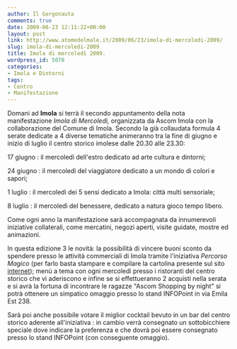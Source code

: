 ```yaml
---
author: Il Gorgonauta
comments: true
date: 2009-06-23 12:11:22+00:00
layout: post
link: http://www.atomodelmale.it/2009/06/23/imola-di-mercoledi-2009/
slug: imola-di-mercoledi-2009
title: Imola di mercoledì 2009.
wordpress_id: 5070
categories:
- Imola e Dintorni
tags:
- Centro
- Manifestazione
---
```


Domani ad **Imola** si terrà il secondo appuntamento della nota manifestazione _Imola di Mercoledì,_ organizzata da Ascom Imola con la collaborazione del Comune di Imola. Secondo la già collaudata formula 4 serate dedicate a 4 diverse tematiche animeranno tra la fine di giugno e inizio di luglio il centro storico imolese dalle 20.30 alle 23.30:

17 giugno : il mercoledì dell'estro dedicato ad arte cultura e dintorni;

24 giugno : il mercoledì del viaggiatore dedicato a un mondo di colori e sapori;

1 luglio : il mercoledì dei 5 sensi dedicato a Imola: città multi sensoriale;

8 luglio : il mercoledì del benessere, dedicato a natura gioco tempo libero.

Come ogni anno la manifestazione sarà accompagnata da innumerevoli iniziative collaterali, come mercatini, negozi aperti, visite guidate, mostre ed animazioni.

<!-- more -->


In questa edizione 3 le novità: la possibilità di vincere buoni sconto da spendere presso le attività commerciali di Imola tramite l'iniziativa _Percorso Magico_ (per farlo basta stampare e compilare la cartolina presente sul sito[ internet](http://www.imoladimercoledi.it/)); menù a tema con ogni mercoledì presso i ristoranti del centro storico che vi aderiscono e infine se si effettueranno 2 acquisti nella serata e si avrà la fortuna di incontrare le ragazze "Ascom Shopping by night" si potrà ottenere un simpatico omaggio presso lo stand INFOPoint in via Emila Est 238.

Sarà poi anche possibile votare il miglior cocktail bevuto in un bar del centro storico aderente all'iniziativa : in cambio verrà consegnato un sottobicchiere speciale dove indicare la preferenza e che dovrà poi essere consegnato presso lo stand INFOPoint (con conseguente omaggio).
